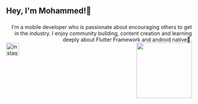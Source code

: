 <h2 align="left">Hey, I'm Mohammed!👋</h2>

###

<div align="right">
I'm a mobile developer who is passionate about encouraging others to get in the industry. I enjoy community building, content creation and learning deeply about Flutter Framework and android native🥑.
</div>


<img align="right" height="150" src="https://i.imgflip.com/1zd330.jpg"  />


<div align="left">
  <a href="https://instagram.com/juniorcode._?igshid=MzRlODBiNWFlZA==" target="_blank">
    <img src="https://img.shields.io/static/v1?message=Instagram&logo=instagram&label=&color=E4405F&logoColor=white&labelColor=&style=for-the-badge" height="35" alt="instagram logo"  />
  </a>
</div>

###
